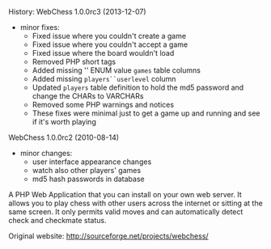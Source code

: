 History:
WebChess 1.0.0rc3 (2013-12-07)

 + minor fixes:
   - Fixed issue where you couldn't create a game
   - Fixed issue where you couldn't accept a game
   - Fixed issue where the board wouldn't load
   - Removed PHP short tags
   - Added missing '' ENUM value `games` table columns
   - Added missing `players``userlevel` column
   - Updated `players` table definition to hold the md5 password and change the CHARs to VARCHARs
   - Removed some PHP warnings and notices
   - These fixes were minimal just to get a game up and running and see if it's worth playing
 
WebChess 1.0.0rc2 (2010-08-14)
 + minor changes:
   - user interface appearance changes
   - watch also other players' games
   - md5 hash passwords in database

A PHP Web Application that you can install on your own web server. It allows you to play chess with other users across the internet or sitting at the same screen. It only permits valid moves and can automatically detect check and checkmate status.

Original website: http://sourceforge.net/projects/webchess/

